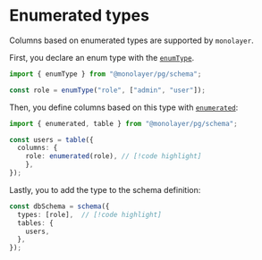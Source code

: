 # Enumerated types

Columns based on enumerated types are supported by `monolayer`.

First, you declare an enum type with the [`enumType`](./../../../reference/api/pg/functions/enumType.md).

```ts
import { enumType } from "@monolayer/pg/schema";

const role = enumType("role", ["admin", "user"]);
```

Then, you define columns based on this type with [`enumerated`](./../../../reference/api/pg/functions/enumerated.md):

```ts
import { enumerated, table } from "@monolayer/pg/schema";

const users = table({
  columns: {
    role: enumerated(role), // [!code highlight]
	},
});
```

Lastly, you to add the type to the schema definition:

```ts
const dbSchema = schema({
  types: [role],  // [!code highlight]
  tables: {
    users,
  },
});
```
